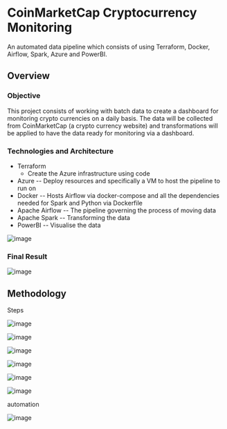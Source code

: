 # CoinMarketCap Cryptocurrency Monitoring

An automated data pipeline which consists of using Terraform, Docker, Airflow, Spark, Azure and PowerBI.

## Overview

### Objective 

This project consists of working with batch data to create a dashboard for monitoring crypto currencies on a daily basis. The data will be collected from CoinMarketCap (a crypto currency website) and transformations will be applied to have the data ready for monitoring via a dashboard.


### Technologies and Architecture


- Terraform
  - Create the Azure infrastructure using code
- Azure
  -- Deploy resources and specifically a VM to host the pipeline to run on
- Docker
  -- Hosts Airflow via docker-compose and all the dependencies needed for Spark and Python via Dockerfile
- Apache Airflow
  -- The pipeline governing the process of moving data
- Apache Spark
  -- Transforming the data
- PowerBI
  -- Visualise the data


![image](https://user-images.githubusercontent.com/72317571/189979496-bd6b6c8c-4819-40a7-9cc6-f9c36b276c35.png)

### Final Result

![image](https://user-images.githubusercontent.com/72317571/189973524-320d0fee-0c44-4ef9-b519-23627ab3971a.png)

## Methodology

Steps

![image](https://user-images.githubusercontent.com/72317571/189697582-990fe968-aa22-485f-8a25-5a518e250050.png)

![image](https://user-images.githubusercontent.com/72317571/189698064-8edef73e-8b20-4a24-b959-e128df25a08b.png)

![image](https://user-images.githubusercontent.com/72317571/189697958-9b2aa7ae-63f4-4bf4-b86d-3f8b64b06a64.png)

![image](https://user-images.githubusercontent.com/72317571/189716955-38a48a20-c817-400f-a6e6-4136516d303f.png)


![image](https://user-images.githubusercontent.com/72317571/189716741-68f5f195-1e81-4163-be8b-327ef8964d7f.png)


![image](https://user-images.githubusercontent.com/72317571/189702901-3091cf92-c6e5-4aba-9f5d-cc606417b543.png)





automation

![image](https://user-images.githubusercontent.com/72317571/189703825-c54b2e5e-3771-45b8-aeeb-1c1f7f84163d.png)
